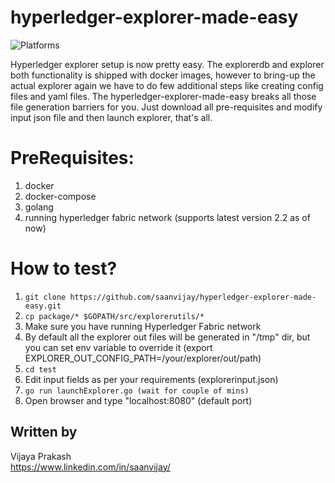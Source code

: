 # hyperledger-explorer-made-easy
![Platforms](https://img.shields.io/badge/platform-osx%20%7C%20linux-lightgray.svg)

Hyperledger explorer setup is now pretty easy. The explorerdb and explorer both functionality is shipped with docker images, however to bring-up the actual explorer again we have to do few additional steps like creating config files and yaml files. The
hyperledger-explorer-made-easy breaks all those file generation barriers for you. Just download all pre-requisites and modify input json file and then launch explorer, that's all.

# PreRequisites:
1. docker
2. docker-compose
3. golang
4. running hyperledger fabric network (supports latest version 2.2 as of now)

# How to test?
  1. ```git clone https://github.com/saanvijay/hyperledger-explorer-made-easy.git```
  2. ```cp package/* $GOPATH/src/explorerutils/*```
  3. Make sure you have running Hyperledger Fabric network
  4. By default all the explorer out files will be generated in "/tmp" dir, but you can set env variable to override it (export EXPLORER_OUT_CONFIG_PATH=/your/explorer/out/path)
  5. ```cd test```
  6. Edit input fields as per your requirements (explorerinput.json)
  7. ```go run launchExplorer.go (wait for couple of mins)```
  8. Open browser and type "localhost:8080" (default port)

## Written by

Vijaya Prakash<br />
https://www.linkedin.com/in/saanvijay/<br />
